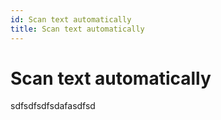 ```yaml
---
id: Scan text automatically
title: Scan text automatically
---
```


# Scan text automatically

sdfsdfsdfsdafasdfsd